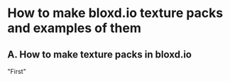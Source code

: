 <h1>How to make bloxd.io texture packs and examples of them</h1>
<h2>A. How to make texture packs in bloxd.io</h2>
"First"
